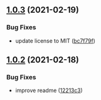 ## [1.0.3](https://github.com/valverdealbo/http-errors/compare/v1.0.2...v1.0.3) (2021-02-19)


### Bug Fixes

* update license to MIT ([bc7f79f](https://github.com/valverdealbo/http-errors/commit/bc7f79f3e8177e4b043a3896e20bb11829681670))

## [1.0.2](https://github.com/valverdealbo/http-errors/compare/v1.0.1...v1.0.2) (2021-02-18)


### Bug Fixes

* improve readme ([12213c3](https://github.com/valverdealbo/http-errors/commit/12213c35ec7f970e9f4ca98bf4c4df10adfdbf52))
